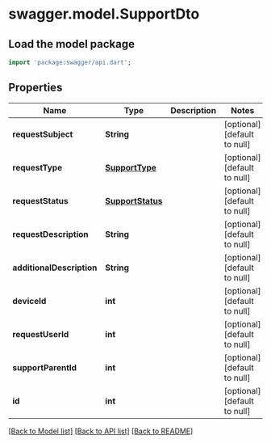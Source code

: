 # swagger.model.SupportDto

## Load the model package
```dart
import 'package:swagger/api.dart';
```

## Properties
Name | Type | Description | Notes
------------ | ------------- | ------------- | -------------
**requestSubject** | **String** |  | [optional] [default to null]
**requestType** | [**SupportType**](SupportType.md) |  | [optional] [default to null]
**requestStatus** | [**SupportStatus**](SupportStatus.md) |  | [optional] [default to null]
**requestDescription** | **String** |  | [optional] [default to null]
**additionalDescription** | **String** |  | [optional] [default to null]
**deviceId** | **int** |  | [optional] [default to null]
**requestUserId** | **int** |  | [optional] [default to null]
**supportParentId** | **int** |  | [optional] [default to null]
**id** | **int** |  | [optional] [default to null]

[[Back to Model list]](../README.md#documentation-for-models) [[Back to API list]](../README.md#documentation-for-api-endpoints) [[Back to README]](../README.md)


